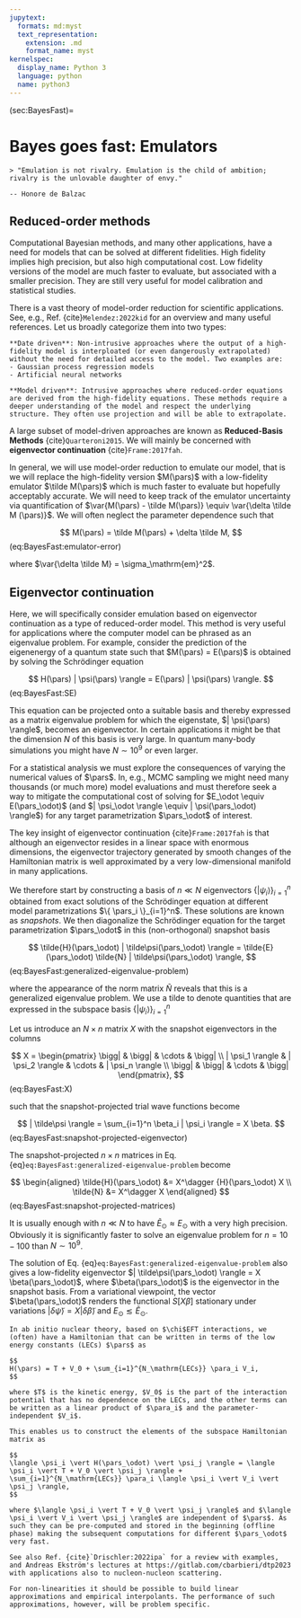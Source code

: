 ```yaml
---
jupytext:
  formats: md:myst
  text_representation:
    extension: .md
    format_name: myst
kernelspec:
  display_name: Python 3
  language: python
  name: python3
---
```


(sec:BayesFast)=
# Bayes goes fast: Emulators

```{epigraph}
> "Emulation is not rivalry. Emulation is the child of ambition; rivalry is the unlovable daughter of envy."

-- Honore de Balzac
```

## Reduced-order methods

Computational Bayesian methods, and many other applications, have a need for models that can be solved at different fidelities. High fidelity implies high precision, but also high computational cost. Low fidelity versions of the model are much faster to evaluate, but associated with a smaller precision. They are still very useful for model calibration and statistical studies. 

There is a vast theory of model-order reduction for scientific applications. See, e.g., Ref. {cite}`Melendez:2022kid` for an overview and many useful references. Let us broadly categorize them into two types:

```{admonition} Model-order reduction
**Date driven**: Non-intrusive approaches where the output of a high-fidelity model is interploated (or even dangerously extrapolated) without the need for detailed access to the model. Two examples are:
- Gaussian process regression models
- Artificial neural networks

**Model driven**: Intrusive approaches where reduced-order equations are derived from the high-fidelity equations. These methods require a deeper understanding of the model and respect the underlying structure. They often use projection and will be able to extrapolate. 
```

A large subset of model-driven approaches are known as **Reduced-Basis Methods** {cite}`Quarteroni2015`. We will mainly be concerned with **eigenvector continuation** {cite}`Frame:2017fah`.

In general, we will use model-order reduction to emulate our model, that is we will replace the high-fidelity version $M(\pars)$ with a low-fidelity emulator $\tilde M(\pars)$ which is much faster to evaluate but hopefully acceptably accurate. We will need to keep track of the emulator uncertainty via quantification of $\var{M(\pars) - \tilde M(\pars)} \equiv \var{\delta \tilde M (\pars)}$. We will often neglect the parameter dependence such that 

$$
M(\pars) = \tilde M(\pars) + \delta \tilde M,
$$ (eq:BayesFast:emulator-error)

where $\var{\delta \tilde M} = \sigma_\mathrm{em}^2$.

## Eigenvector continuation

Here, we will specifically consider emulation based on eigenvector continuation as a type of reduced-order model. This method is very useful for applications where the computer model can be phrased as an eigenvalue problem. For example, consider the prediction of the eigenenergy of a quantum state such that $M(\pars) = E(\pars)$ is obtained by solving the Schrödinger equation

$$
H(\pars) | \psi(\pars) \rangle = E(\pars) | \psi(\pars) \rangle.
$$ (eq:BayesFast:SE)

This equation can be projected onto a suitable basis and thereby expressed as a matrix eigenvalue problem for which the eigenstate, $| \psi(\pars) \rangle$, becomes an eigenvector. In certain applications it might be that the dimension $N$ of this basis is very large. In quantum many-body simulations you might have $N \sim 10^9$ or even larger. 

For a statistical analysis we must explore the consequences of varying the numerical values of $\pars$. In, e.g., MCMC sampling we might need many thousands (or much more) model evaluations and must therefore seek a way to mitigate the computational cost of solving for $E_\odot \equiv E(\pars_\odot)$ (and $| \psi_\odot \rangle \equiv | \psi(\pars_\odot) \rangle$) for any target parametrization $\pars_\odot$ of interest.

The key insight of eigenvector continuation {cite}`Frame:2017fah` is that although an eigenvector resides in a linear space with enormous dimensions, the eigenvector trajectory generated by smooth changes of the Hamiltonian matrix is well approximated by a very low-dimensional manifold in many applications.

We therefore start by constructing a basis of $n \ll N$ eigenvectors $\{ | \psi_i \rangle \}_{i=1}^n$ obtained from exact solutions of the Schrödinger equation at different model parametrizations $\{ \pars_i \}_{i=1}^n$. These solutions are known as *snapshots*. We then diagonalize the Schrödinger equation for the target parametrization $\pars_\odot$ in this (non-orthogonal) snapshot basis

$$
\tilde{H}(\pars_\odot) | \tilde\psi(\pars_\odot) \rangle = \tilde{E}(\pars_\odot) \tilde{N} | \tilde\psi(\pars_\odot) \rangle,
$$ (eq:BayesFast:generalized-eigenvalue-problem)

where the appearance of the norm matrix $\tilde{N}$ reveals that this is a generalized eigenvalue problem. We use a tilde to denote quantities that are expressed in the subspace basis $\{ | \psi_i \rangle \}_{i=1}^n$

Let us introduce an $N \times n$ matrix $X$ with the snapshot eigenvectors in the columns 

$$
X = \begin{pmatrix}
\bigg| & \bigg| & \cdots & \bigg| \\
| \psi_1 \rangle & | \psi_2 \rangle & \cdots & | \psi_n \rangle \\
\bigg| & \bigg| & \cdots & \bigg|
\end{pmatrix},
$$ (eq:BayesFast:X)

such that the snapshot-projected trial wave functions become

$$
| \tilde\psi \rangle = \sum_{i=1}^n \beta_i | \psi_i \rangle = X \beta.
$$ (eq:BayesFast:snapshot-projected-eigenvector)

The snapshot-projected $n \times n$ matrices in Eq. {eq}`eq:BayesFast:generalized-eigenvalue-problem` become

$$
\begin{aligned}
\tilde{H}(\pars_\odot) &= X^\dagger {H}(\pars_\odot) X \\
\tilde{N} &= X^\dagger X
\end{aligned}
$$ (eq:BayesFast:snapshot-projected-matrices)

It is usually enough with $n \ll N$ to have $\tilde{E}_\odot \approx E_\odot$ with a very high precision. Obviously it is significantly faster to solve an eigenvalue
problem for $n = 10−100$ than $N \sim 10^9$.

The solution of Eq. {eq}`eq:BayesFast:generalized-eigenvalue-problem` also gives a low-fidelity eigenvector $| \tilde\psi(\pars_\odot) \rangle = X \beta(\pars_\odot)$, where $\beta(\pars_\odot)$ is the eigenvector in the snapshot basis. From a variational viewpoint, the vector $\beta(\pars_\odot)$ renders the functional $S[X\beta]$ stationary under variations $| \delta \tilde\psi \rangle = X | \delta \tilde\beta \rangle$ and $E_\odot \lesssim \tilde E_\odot$.

```{prf:example} Eigenvector continuation in ab initio nuclear theory
In ab initio nuclear theory, based on $\chi$EFT interactions, we (often) have a Hamiltonian that can be written in terms of the low energy constants (LECs) $\pars$ as

$$
H(\pars) = T + V_0 + \sum_{i=1}^{N_\mathrm{LECs}} \para_i V_i,
$$

where $T$ is the kinetic energy, $V_0$ is the part of the interaction potential that has no dependence on the LECs, and the other terms can be written as a linear product of $\para_i$ and the parameter-independent $V_i$.

This enables us to construct the elements of the subspace Hamiltonian matrix as

$$
\langle \psi_i \vert H(\pars_\odot) \vert \psi_j \rangle = \langle \psi_i \vert T + V_0 \vert \psi_j \rangle + \sum_{i=1}^{N_\mathrm{LECs}} \para_i \langle \psi_i \vert V_i \vert \psi_j \rangle,
$$

where $\langle \psi_i \vert T + V_0 \vert \psi_j \rangle$ and $\langle \psi_i \vert V_i \vert \psi_j \rangle$ are independent of $\pars$. As such they can be pre-computed and stored in the beginning (offline phase) making the subsequent computations for different $\pars_\odot$ very fast.

See also Ref. {cite}`Drischler:2022ipa` for a review with examples, and Andreas Ekström's lectures at https://gitlab.com/cbarbieri/dtp2023 with applications also to nucleon-nucleon scattering.

For non-linearities it should be possible to build linear approximations and empirical interpolants. The performance of such approximations, however, will be problem specific.
```
